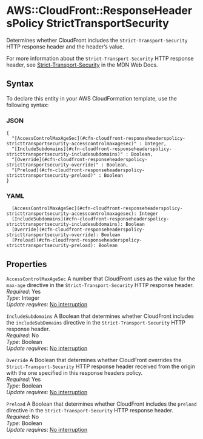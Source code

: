 # AWS::CloudFront::ResponseHeadersPolicy StrictTransportSecurity<a name="aws-properties-cloudfront-responseheaderspolicy-stricttransportsecurity"></a>

Determines whether CloudFront includes the `Strict-Transport-Security` HTTP response header and the header’s value\.

For more information about the `Strict-Transport-Security` HTTP response header, see [Strict\-Transport\-Security](https://developer.mozilla.org/en-US/docs/Web/HTTP/Headers/Strict-Transport-Security) in the MDN Web Docs\.

## Syntax<a name="aws-properties-cloudfront-responseheaderspolicy-stricttransportsecurity-syntax"></a>

To declare this entity in your AWS CloudFormation template, use the following syntax:

### JSON<a name="aws-properties-cloudfront-responseheaderspolicy-stricttransportsecurity-syntax.json"></a>

```
{
  "[AccessControlMaxAgeSec](#cfn-cloudfront-responseheaderspolicy-stricttransportsecurity-accesscontrolmaxagesec)" : Integer,
  "[IncludeSubdomains](#cfn-cloudfront-responseheaderspolicy-stricttransportsecurity-includesubdomains)" : Boolean,
  "[Override](#cfn-cloudfront-responseheaderspolicy-stricttransportsecurity-override)" : Boolean,
  "[Preload](#cfn-cloudfront-responseheaderspolicy-stricttransportsecurity-preload)" : Boolean
}
```

### YAML<a name="aws-properties-cloudfront-responseheaderspolicy-stricttransportsecurity-syntax.yaml"></a>

```
  [AccessControlMaxAgeSec](#cfn-cloudfront-responseheaderspolicy-stricttransportsecurity-accesscontrolmaxagesec): Integer
  [IncludeSubdomains](#cfn-cloudfront-responseheaderspolicy-stricttransportsecurity-includesubdomains): Boolean
  [Override](#cfn-cloudfront-responseheaderspolicy-stricttransportsecurity-override): Boolean
  [Preload](#cfn-cloudfront-responseheaderspolicy-stricttransportsecurity-preload): Boolean
```

## Properties<a name="aws-properties-cloudfront-responseheaderspolicy-stricttransportsecurity-properties"></a>

`AccessControlMaxAgeSec`  <a name="cfn-cloudfront-responseheaderspolicy-stricttransportsecurity-accesscontrolmaxagesec"></a>
A number that CloudFront uses as the value for the `max-age` directive in the `Strict-Transport-Security` HTTP response header\.  
*Required*: Yes  
*Type*: Integer  
*Update requires*: [No interruption](https://docs.aws.amazon.com/AWSCloudFormation/latest/UserGuide/using-cfn-updating-stacks-update-behaviors.html#update-no-interrupt)

`IncludeSubdomains`  <a name="cfn-cloudfront-responseheaderspolicy-stricttransportsecurity-includesubdomains"></a>
A Boolean that determines whether CloudFront includes the `includeSubDomains` directive in the `Strict-Transport-Security` HTTP response header\.  
*Required*: No  
*Type*: Boolean  
*Update requires*: [No interruption](https://docs.aws.amazon.com/AWSCloudFormation/latest/UserGuide/using-cfn-updating-stacks-update-behaviors.html#update-no-interrupt)

`Override`  <a name="cfn-cloudfront-responseheaderspolicy-stricttransportsecurity-override"></a>
A Boolean that determines whether CloudFront overrides the `Strict-Transport-Security` HTTP response header received from the origin with the one specified in this response headers policy\.  
*Required*: Yes  
*Type*: Boolean  
*Update requires*: [No interruption](https://docs.aws.amazon.com/AWSCloudFormation/latest/UserGuide/using-cfn-updating-stacks-update-behaviors.html#update-no-interrupt)

`Preload`  <a name="cfn-cloudfront-responseheaderspolicy-stricttransportsecurity-preload"></a>
A Boolean that determines whether CloudFront includes the `preload` directive in the `Strict-Transport-Security` HTTP response header\.  
*Required*: No  
*Type*: Boolean  
*Update requires*: [No interruption](https://docs.aws.amazon.com/AWSCloudFormation/latest/UserGuide/using-cfn-updating-stacks-update-behaviors.html#update-no-interrupt)